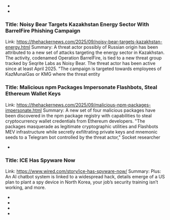  - 
 - 
### Title: Noisy Bear Targets Kazakhstan Energy Sector With BarrelFire Phishing Campaign
Link: https://thehackernews.com/2025/09/noisy-bear-targets-kazakhstan-energy.html
Summary: A threat actor possibly of Russian origin has been attributed to a new set of attacks targeting the energy sector in Kazakhstan.
The activity, codenamed Operation BarrelFire, is tied to a new threat group tracked by Seqrite Labs as Noisy Bear. The threat actor has been active since at least April 2025.
"The campaign is targeted towards employees of KazMunaiGas or KMG where the threat entity

### Title: Malicious npm Packages Impersonate Flashbots, Steal Ethereum Wallet Keys
Link: https://thehackernews.com/2025/09/malicious-npm-packages-impersonate.html
Summary: A new set of four malicious packages have been discovered in the npm package registry with capabilities to steal cryptocurrency wallet credentials from Ethereum developers.
"The packages masquerade as legitimate cryptographic utilities and Flashbots MEV infrastructure while secretly exfiltrating private keys and mnemonic seeds to a Telegram bot controlled by the threat actor," Socket researcher

 - 
### Title: ICE Has Spyware Now
Link: https://www.wired.com/story/ice-has-spyware-now/
Summary: Plus: An AI chatbot system is linked to a widespread hack, details emerge of a US plan to plant a spy device in North Korea, your job’s security training isn’t working, and more.

 - 
 - 
 - 
 - 
